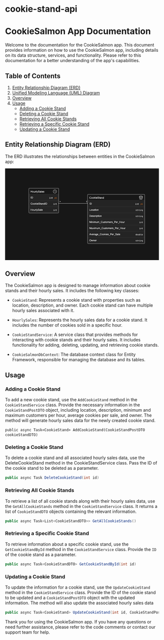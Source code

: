 # cookie-stand-api
# CookieSalmon App Documentation

Welcome to the documentation for the CookieSalmon app. This document provides information on how to use the CookieSalmon app, including details on its data structure, services, and functionality. Please refer to this documentation for a better understanding of the app's capabilities.

## Table of Contents
1. [Entity Relationship Diagram (ERD)](#entity-relationship-diagram-erd)
2. [Unified Modeling Language (UML) Diagram](#unified-modeling-language-uml-diagram)
3. [Overview](#overview)
4. [Usage](#usage)
   - [Adding a Cookie Stand](#adding-a-cookie-stand)
   - [Deleting a Cookie Stand](#deleting-a-cookie-stand)
   - [Retrieving All Cookie Stands](#retrieving-all-cookie-stands)
   - [Retrieving a Specific Cookie Stand](#retrieving-a-specific-cookie-stand)
   - [Updating a Cookie Stand](#updating-a-cookie-stand)

## Entity Relationship Diagram (ERD) <a name="entity-relationship-diagram-erd"></a>
The ERD illustrates the relationships between entities in the CookieSalmon app:

![ERD](./ERD.png)

## Overview <a name="overview"></a>
The CookieSalmon app is designed to manage information about cookie stands and their hourly sales. It includes the following key classes:

- `CookieStand`: Represents a cookie stand with properties such as location, description, and owner. Each cookie stand can have multiple hourly sales associated with it.

- `HourlySales`: Represents the hourly sales data for a cookie stand. It includes the number of cookies sold in a specific hour.

- `CookieStandService`: A service class that provides methods for interacting with cookie stands and their hourly sales. It includes functionality for adding, deleting, updating, and retrieving cookie stands.

- `CookieSalmonDbContext`: The database context class for Entity Framework, responsible for managing the database and its tables.

## Usage <a name="usage"></a>

### Adding a Cookie Stand <a name="adding-a-cookie-stand"></a>

To add a new cookie stand, use the `AddCookieStand` method in the `CookieStandService` class. Provide the necessary information in the `CookieStandPostDTO` object, including location, description, minimum and maximum customers per hour, average cookies per sale, and owner. The method will generate hourly sales data for the newly created cookie stand.

```
public async Task<CookieStand> AddCookieStand(CookieStandPostDTO cookieStandDTO)

``` 

### Deleting a Cookie Stand <a name="deleting-a-cookie-stand"></a>
To delete a cookie stand and all associated hourly sales data, use the DeleteCookieStand method in the CookieStandService class. Pass the ID of the cookie stand to be deleted as a parameter.

```csharp 
public async Task DeleteCookieStand(int id)
```

### Retrieving All Cookie Stands <a name="retrieving-all-cookie-stands"></a>
To retrieve a list of all cookie stands along with their hourly sales data, use the `GetAllCookieStands` method in the `CookieStandService` class. It returns a list of `CookieStandDTO` objects containing the relevant information.

```csharp
public async Task<List<CookieStandDTO>> GetAllCookieStands()
```

### Retrieving a Specific Cookie Stand <a name="retrieving-a-specific-cookie-stand"></a>
To retrieve information about a specific cookie stand, use the `GetCookieStandById` method in the `CookieStandService` class. Provide the `ID` of the cookie stand as a parameter.

```csharp
public async Task<CookieStandDTO> GetCookieStandById(int id)
```


### Updating a Cookie Stand <a name="updating-a-cookie-stand"></a>
To update the information for a cookie stand, use the `UpdateCookieStand` method in the `CookieStandService` class. Provide the ID of the cookie stand to be updated and a `CookieStandPostDTO` object with the updated information. The method will also update the associated hourly sales data

```csharp 
public async Task<CookieStand> UpdateCookieStand(int id, CookieStandPostDTO cookieStandDTO)
```

Thank you for using the CookieSalmon app. If you have any questions or need further assistance, please refer to the code comments or contact our support team for help.
